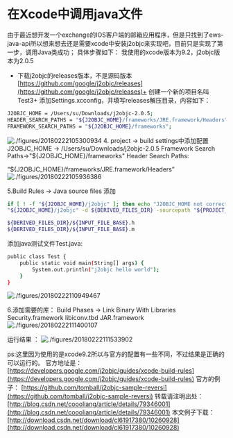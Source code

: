 

# 在Xcode中调用java文件


由于最近想开发一个exchange的IOS客户端的邮箱应用程序，但是只找到了ews-java-api所以想来想去还是需要xcode中安装j2objc来实现吧，目前只是实现了第一步，调用Java类成功； 具体步骤如下： 我使用的xcode版本为9.2，j2objc版本为2.0.5

+ 下载j2objc的releases版本，不是源码版本 [https://github.com/google/j2objc/releases](https://github.com/google/j2objc/releases)+ 创建一个新的项目名叫Test3+ 添加Settings.xcconfig，并填写releases解压目录，内容如下：


```bash
J2OBJC_HOME = /Users/su/Downloads/j2objc-2.0.5;
HEADER_SEARCH_PATHS = "${J2OBJC_HOME}/frameworks/JRE.framework/Headers";
FRAMEWORK_SEARCH_PATHS = "${J2OBJC_HOME}/frameworks";
```



![./figures/20180222105300934](./figures/20180222105300934)
 4. project -> build settings中添加配置 J2OBJC_HOME -> /Users/su/Downloads/j2objc-2.0.5 Framework Search Paths->"${J2OBJC_HOME}/frameworks" Header Search Paths:

“${J2OBJC_HOME}/frameworks/JRE.framework/Headers” 
![./figures/20180222105936386](./figures/20180222105936386)


5.Build Rules -> Java source files 添加

```bash
if [ ! -f "${J2OBJC_HOME}/j2objc" ]; then echo "J2OBJC_HOME not correctly defined in Settings.xcconfig, currently set to '${J2OBJC_HOME}'"; exit 1; fi;
"${J2OBJC_HOME}/j2objc" -d ${DERIVED_FILES_DIR} -sourcepath "${PROJECT_DIR}/Test3" --no-package-directories -g ${INPUT_FILE_PATH};
```


```bash
${DERIVED_FILES_DIR}/${INPUT_FILE_BASE}.h
${DERIVED_FILES_DIR}/${INPUT_FILE_BASE}.m
```


添加java测试文件Test.java:

```bash
public class Test {
	public static void main(String[] args) {
		System.out.println("j2objc hello world");
	}
}
```



![./figures/20180222110949467](./figures/20180222110949467)


6.添加需要的库： Build Phases -> Link Binary With Libraries Security.framework libiconv.tbd JAR.framework 
![./figures/20180222111400107](./figures/20180222111400107)


运行结果 ： 
![./figures/20180222111533902](./figures/20180222111533902)


ps:这里因为使用的是xcode9.2所以与官方的配置有一些不同，不过结果是正确的可以运行的。 官方地址是： [https://developers.google.com/j2objc/guides/xcode-build-rules](https://developers.google.com/j2objc/guides/xcode-build-rules) 官方的例子： [https://github.com/tomball/j2objc-sample-reversi](https://github.com/tomball/j2objc-sample-reversi) 转载请注明出处： [http://blog.csdn.net/coooliang/article/details/79346001](http://blog.csdn.net/coooliang/article/details/79346001) 本文例子下载： [http://download.csdn.net/download/cl61917380/10260928](http://download.csdn.net/download/cl61917380/10260928)


